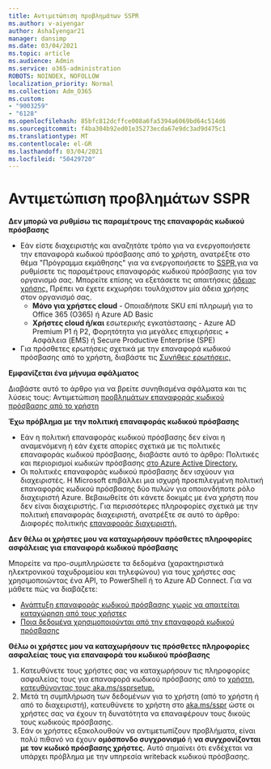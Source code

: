 ```yaml
---
title: Αντιμετώπιση προβλημάτων SSPR
ms.author: v-aiyengar
author: AshaIyengar21
manager: dansimp
ms.date: 03/04/2021
ms.topic: article
ms.audience: Admin
ms.service: o365-administration
ROBOTS: NOINDEX, NOFOLLOW
localization_priority: Normal
ms.collection: Adm_O365
ms.custom:
- "9003259"
- "6128"
ms.openlocfilehash: 85bfc812dcffce008a6fa5394a6069bd64c514d6
ms.sourcegitcommit: f4ba304b92ed01e35273ecda67e9dc3ad9d475c1
ms.translationtype: MT
ms.contentlocale: el-GR
ms.lasthandoff: 03/04/2021
ms.locfileid: "50429720"
---
```

# <a name="troubleshoot-sspr"></a>Αντιμετώπιση προβλημάτων SSPR

**Δεν μπορώ να ρυθμίσω τις παραμέτρους της επαναφοράς κωδικού πρόσβασης**

- Εάν είστε διαχειριστής και αναζητάτε τρόπο για να ενεργοποιήσετε την επαναφορά κωδικού πρόσβασης από το χρήστη, ανατρέξτε στο θέμα "Πρόγραμμα εκμάθησης" για να ενεργοποιήσετε το [SSPR,](https://docs.microsoft.com/azure/active-directory/authentication/tutorial-enable-sspr)για να ρυθμίσετε τις παραμέτρους επαναφοράς κωδικού πρόσβασης για τον οργανισμό σας. Μπορείτε επίσης να εξετάσετε τις απαιτήσεις [άδειας χρήσης.](https://docs.microsoft.com/azure/active-directory/authentication/concept-sspr-licensing?WT.mc_id=Portal-Microsoft_Azure_Support) Πρέπει να έχετε εκχωρήσει τουλάχιστον μία άδεια χρήσης στον οργανισμό σας.
    - **Μόνο για χρήστες cloud** - Οποιαδήποτε SKU επί πληρωμή για το Office 365 (O365) ή Azure AD Basic
    - **Χρήστες cloud ή/και** εσωτερικής εγκατάστασης - Azure AD Premium P1 ή P2, Φορητότητα για μεγάλες επιχειρήσεις + Ασφάλεια (EMS) ή Secure Productive Enterprise (SPE)
- Για πρόσθετες ερωτήσεις σχετικά με την επαναφορά κωδικού πρόσβασης από το χρήστη, διαβάστε τις [Συνήθεις ερωτήσεις.](https://docs.microsoft.com/azure/active-directory/authentication/active-directory-passwords-faq?WT.mc_id=Portal-Microsoft_Azure_Support)

**Εμφανίζεται ένα μήνυμα σφάλματος**

Διαβάστε αυτό το άρθρο για να βρείτε συνηθισμένα σφάλματα και τις λύσεις τους: Αντιμετώπιση [προβλημάτων επαναφοράς κωδικού πρόσβασης από το χρήστη](https://docs.microsoft.com/azure/active-directory/authentication/active-directory-passwords-troubleshoot?WT.mc_id=Portal-Microsoft_Azure_Support)

**Έχω πρόβλημα με την πολιτική επαναφοράς κωδικού πρόσβασης**

- Εάν η πολιτική επαναφοράς κωδικού πρόσβασης δεν είναι η αναμενόμενη ή εάν έχετε απορίες σχετικά με τις πολιτικές επαναφοράς κωδικού πρόσβασης, διαβάστε αυτό το άρθρο: Πολιτικές και περιορισμοί κωδικών πρόσβασης [στο Azure Active Directory.](https://docs.microsoft.com/azure/active-directory/authentication/concept-sspr-policy?WT.mc_id=Portal-Microsoft_Azure_Support)
- Οι πολιτικές επαναφοράς κωδικού πρόσβασης δεν ισχύουν για διαχειριστές. Η Microsoft επιβάλλει μια ισχυρή προεπιλεγμένη πολιτική επαναφοράς κωδικού πρόσβασης δύο πυλών για οποιονδήποτε ρόλο διαχειριστή Azure. Βεβαιωθείτε ότι κάνετε δοκιμές με ένα χρήστη που δεν είναι διαχειριστής. Για περισσότερες πληροφορίες σχετικά με την πολιτική επαναφοράς διαχειριστή, ανατρέξτε σε αυτό το άρθρο: Διαφορές πολιτικής [επαναφοράς διαχειριστή.](https://docs.microsoft.com/azure/active-directory/authentication/concept-sspr-policy?WT.mc_id=Portal-Microsoft_Azure_Support#administrator-reset-policy-differences)

**Δεν θέλω οι χρήστες μου να καταχωρήσουν πρόσθετες πληροφορίες ασφάλειας για επαναφορά κωδικού πρόσβασης**

Μπορείτε να προ-συμπληρώσετε τα δεδομένα (χαρακτηριστικά ηλεκτρονικού ταχυδρομείου και τηλεφώνου) για τους χρήστες σας χρησιμοποιώντας ένα API, το PowerShell ή το Azure AD Connect. Για να μάθετε πώς να διαβάζετε:

- [Ανάπτυξη επαναφοράς κωδικού πρόσβασης χωρίς να απαιτείται καταχώρηση από τους χρήστες](https://docs.microsoft.com/azure/active-directory/active-directory-passwords-data?WT.mc_id=Portal-Microsoft_Azure_Support#set-and-read-authentication-data-using-powershell)
- [Ποια δεδομένα χρησιμοποιούνται από την επαναφορά κωδικού πρόσβασης](https://docs.microsoft.com/azure/active-directory/active-directory-passwords-data?WT.mc_id=Portal-Microsoft_Azure_Support)

**Θέλω οι χρήστες μου να καταχωρήσουν τις πρόσθετες πληροφορίες ασφαλείας τους για επαναφορά του κωδικού πρόσβασης**

1. Κατευθύνετε τους χρήστες σας να καταχωρήσουν τις πληροφορίες ασφαλείας τους για επαναφορά κωδικού πρόσβασης από το [χρήστη, κατευθύνοντας τους aka.ms/ssprsetup.](https://mysignins.microsoft.com/security-info)
1. Μετά τη συμπλήρωση των δεδομένων για το χρήστη (από το χρήστη ή από το διαχειριστή), κατευθύνετε το χρήστη στο [aka.ms/sspr](https://passwordreset.microsoftonline.com/) ώστε οι χρήστες σας να έχουν τη δυνατότητα να επαναφέρουν τους δικούς τους κωδικούς πρόσβασης.
1. Εάν οι χρήστες εξακολουθούν να αντιμετωπίζουν προβλήματα, είναι πολύ πιθανό να έχουν **ομόσπονδο συγχρονισμό** ή **να συγχρονίζονται με τον κωδικό πρόσβασης χρήστες.** Αυτό σημαίνει ότι ενδέχεται να υπάρχει πρόβλημα με την υπηρεσία writeback κωδικού πρόσβασης.